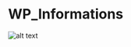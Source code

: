 # WP_Informations

![alt text](http://image.prntscr.com/image/1aaaa2b9915a4c59990e2744f561f5b6.jpeg")

